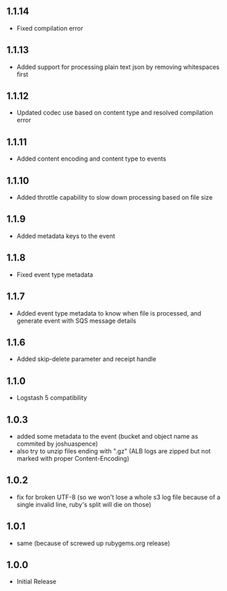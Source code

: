 ## 1.1.14
- Fixed compilation error

## 1.1.13
- Added support for processing plain text json by removing whitespaces first

## 1.1.12
- Updated codec use based on content type and resolved compilation error

## 1.1.11
- Added content encoding and content type to events

## 1.1.10
- Added throttle capability to slow down processing based on file size

## 1.1.9
- Added metadata keys to the event

## 1.1.8
- Fixed event type metadata

## 1.1.7
- Added event type metadata to know when file is processed, and generate event with SQS message details

## 1.1.6
- Added skip-delete parameter and receipt handle

## 1.1.0
- Logstash 5 compatibility

## 1.0.3
- added some metadata to the event (bucket and object name as commited by joshuaspence)
- also try to unzip files ending with ".gz" (ALB logs are zipped but not marked with proper Content-Encoding)

## 1.0.2
- fix for broken UTF-8 (so we won't lose a whole s3 log file because of a single invalid line, ruby's split will die on those)

## 1.0.1
- same (because of screwed up rubygems.org release)

## 1.0.0
- Initial Release
